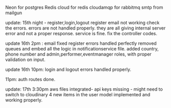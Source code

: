Neon for postgres
Redis cloud for redis
cloudamqp for rabbitmq
smtp from mailgun


update: 15th night - register,login,logout
register email not working
check the errors. errors are not handled properly. they are all giving internal server error and not a proper response.
service is fine. fix the controller codes.

update 16th 2pm :
email fixed
register errors handled perfectly
removed queues and embed all the logic in notificationservice file.
added country, phone number and admin,performer,eventmanager roles, with proper validation on input.

update 16th 10pm:
login and logout errors handled properly.

11pm:
auth routes done.

update: 17th 3:30pm
aws files integrated- api keys missing - might need to switch to cloudinary
4 new items in the user model implemented and working properly.